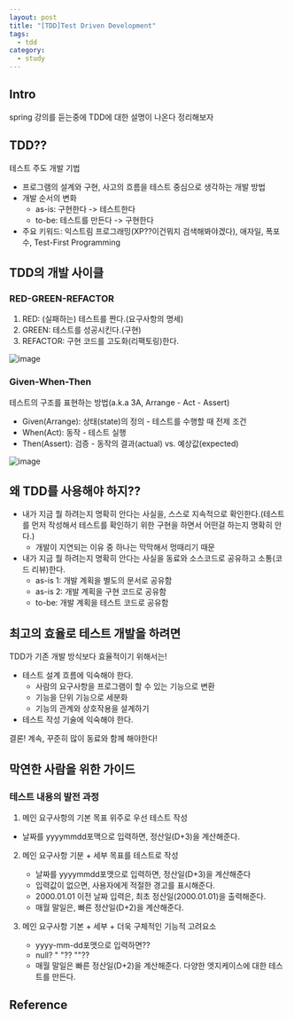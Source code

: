 ```yaml
---
layout: post
title: "[TDD]Test Driven Development"
tags: 
  - tdd
category:
  - study
---
```


## Intro

spring 강의를 듣는중에 TDD에 대한 설명이 나온다 정리해보자

## TDD??

테스트 주도 개발 기법
- 프로그램의 설계와 구현, 사고의 흐름을 테스트 중심으로 생각하는 개발 방법
- 개발 순서의 변화
  - as-is: 구현한다 -> 테스트한다
  - to-be: 테스트를 만든다 -> 구현한다
- 주요 키워드: 익스트림 프로그래밍(XP??이건뭐지 검색해봐야겠다), 애자일, 폭포수, Test-First Programming

## TDD의 개발 사이클
### RED-GREEN-REFACTOR
1. RED: (실패하는) 테스트를 짠다.(요구사항의 명세)
2. GREEN: 테스트를 성공시킨다.(구현)
3. REFACTOR: 구현 코드를 고도화(리팩토링)한다.

![image](https://user-images.githubusercontent.com/51642448/167434704-64942a75-fc70-4c7e-89ff-12dceb72cdda.png)

### Given-When-Then
테스트의 구조를 표현하는 방법(a.k.a 3A, Arrange - Act - Assert)
- Given(Arrange): 상태(state)의 정의 - 테스트를 수행할 때 전제 조건
- When(Act): 동작 - 테스트 실행
- Then(Assert): 검증 - 동작의 결과(actual) vs. 예상값(expected)

![image](https://user-images.githubusercontent.com/51642448/167435597-2c0c03d6-d286-4645-adbb-b707520c7004.png)

## 왜 TDD를 사용해야 하지??
- 내가 지금 뭘 하려는지 명확히 안다는 사실을, 스스로 지속적으로 확인한다.(테스트를 먼저 작성해서 테스트를 확인하기 위한 구현을 하면서 어떤걸 하는지 명확히 안다.)
  - 개발이 지연되는 이유 중 하나는 막막해서 멍때리기 때문
- 내가 지금 뭘 하려는지 명확히 안다는 사실을 동료와 소스코드로 공유하고 소통(코드 리뷰)한다.
  - as-is 1: 개발 계획을 별도의 문서로 공유함
  - as-is 2: 개발 계획을 구현 코드로 공유함
  - to-be: 개발 계획을 테스트 코드로 공유함


## 최고의 효율로 테스트 개발을 하려면
TDD가 기존 개발 방식보다 효율적이기 위해서는!
- 테스트 설계 흐름에 익숙해야 한다.
  - 사람의 요구사항을 프로그램이 할 수 있는 기능으로 변환
  - 기능을 단위 기능으로 세분화
  - 기능의 관계와 상호작용을 설계하기
- 테스트 작성 기술에 익숙해야 한다.

결론! 계속, 꾸준히 많이 동료와 함께 해야한다!


## 막연한 사람을 위한 가이드
### 테스트 내용의 발전 과정
1. 메인 요구사항의 기본 목표 위주로 우선 테스트 작성
  - 날짜를 yyyymmdd포맥으로 입력하면, 정산일(D+3)을 계산해준다.

2. 메인 요구사항 기분 + 세부 목표를 테스트로 작성
   - 날짜를 yyyymmdd포맷으로 입력하면, 정산일(D+3)을 계산해준다
   - 입력값이 없으면, 사용자에게 적절한 경고를 표시해준다.
   - 2000.01.01 이전 날짜 입력은, 최초 정산일(2000.01.01)을 출력해준다.
   - 매월 말일은, 빠른 정산일(D+2)을 계산해준다.

3. 메인 요구사항 기본 + 세부 + 더욱 구체적인 기능적 고려요소
   - yyyy-mm-dd포맷으로 입력하면??
   - null? " "?? ""??
   - 매월 말일은 빠른 정산일(D+2)을 계산해준다.
  다양한 엣지케이스에 대한 테스트를 만든다.


## Reference
